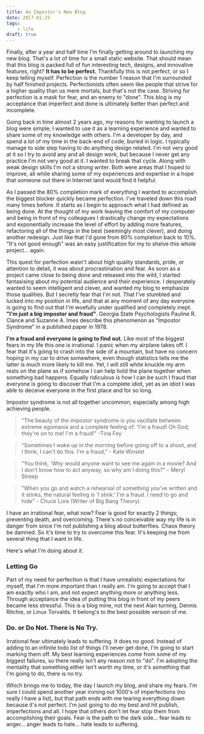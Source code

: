 ```yaml
---
title: An Impostor's New Blog
date: 2017-01-25
tags:
    - life
draft: true    
---
```


Finally, after a year and half time I'm finally getting around to launching my new blog. That's a lot of time for a small static website. That should mean that this blog is packed full of fun interesting tech, designs, and innovative features, right? **It has to be perfect.** Thankfully this is not perfect, or so I keep telling myself. Perfection is the number 1 reason that I'm surrounded by half finished projects. Perfectionists often seem like people that strive for a higher quality than us mere mortals, but that's not the case. Striving for perfection is a mask for fear, and an enemy to "done". This blog is my acceptance that imperfect and done is ultimately better than perfect and incomplete. 
 
Going back in time almost 2 years ago, my reasons for wanting to launch a blog were simple; I wanted to use it as a learning experience and wanted to share some of my knowledge with others. I'm a developer by day, and spend a lot of my time in the back-end of code, buried in logic. I typically manage to side step having to do anything design related. I'm not very good at it so I try to avoid any and all design work, but because I never get any practice I'm not very good at it. I wanted to break that cycle. Along with  weak design skills I'm not a strong writer. Both were areas that I hoped to improve, all while sharing some of my experiences and expertise in a hope that someone out there in Internet land would find it helpful.

As I passed the 80% completion mark of everything I wanted to accomplish the biggest blocker quickly became perfection. I've traveled down this road many times before. It starts as I begin to approach what I had defined as being done. At the thought of my work leaving the comfort of my computer and being in front of my colleagues I drastically change my expectations and exponentially increase the level of effort by adding more features, refactoring all of the things in the best (seemingly most clever), and doing another redesign. Just like that I'd gone from 80% completion back to 10%. "It's not good enough" was an easy justification for my to shelve this whole project... again. 
 
This quest for perfection wasn't about high quality standards, pride, or attention to detail, it was about procrastination and fear. As soon as a project came close to being done and released into the wild, I started fantasising about my potential audience and their experience. I desperately wanted to seem intelligent and clever, and wanted my blog to emphasize those qualities. But I secretly fear that I'm not. That I've stumbled and lucked into my position in life, and that at any moment of any day everyone is going to find out that I'm woefully under qualified and completely inept. **"I'm just a big impostor and fraud"**. Georgia State Psychologists Pauline R. Clance and Suzanne A. Imes describe this phenomenon as "Impostor Syndrome" in a published paper in 1978.

**I'm a fraud and everyone is going to find out.** Like most of the biggest fears in my life this one is irrational. I panic when my airplane takes off. I fear that it's going to crash into the side of a mountain, but have no concern hoping in my car to drive somewhere, even though statistics tells me the latter is much more likely to kill me. Yet, I will still white knuckle my arm rests on the plane as if somehow I can help hold the plane together when something bad happens. Equally ridiculous is how I can be such I fraud that everyone is going to discover that I'm a complete idiot, yet as an idiot I was able to deceive everyone in the first place and for so long.

Impostor syndrome is not all together uncommon, especially among high achieving people. 

> "The beauty of the impostor syndrome is you vacillate between extreme egomania and a complete feeling of: 'I'm a fraud! Oh God, they're on to me! I'm a fraud!" -Tina Fey

> "Sometimes I wake up in the morning before going off to a shoot, and I think, I can't do this. I'm a fraud," - Kate Winslet

> "You think, 'Why would anyone want to see me again in a movie? And I don't know how to act anyway, so why am I doing this?" - Meryl Streep

> "When you go and watch a rehearsal of something you've written and it stinks, the natural feeling is 'I stink.' I'm a fraud. I need to go and hide" - Chuck Lore (Writer of Big Bang Theory)

I have an irrational fear, what now? Fear is good for exactly 2 things; preventing death, and overcoming. There's no conceivable way my life is in danger from since I'm not publishing a blog about butterflies. Chaos theory be damned. So it's time to try to overcome this fear. It's keeping me from several thing that I want in life. 

Here's what I'm doing about it.

### Letting Go

Part of my need for perfection is that I have unrealistic expectations for myself, that I'm more important than I really am. I'm going to accept that I am exactly who I am, and not expect anything more or anything less. Through acceptance the idea of putting this blog in front of my peers became less stressful. This is a blog mine, not the next Alan turning, Dennis Ritchie, or Linux Torvalds. It belong's to the best possible version of me.  

### Do. or Do Not. There is No Try.

Irrational fear ultimately leads to suffering. It does no good. Instead of adding to an infinite todo list of things I'll never get done, I'm going to start marking them off. My best learning experiences come from some of my biggest failures, so there really isn't any reason not to "do". I'm adopting the mentality that something either isn't worth my time, or it's something that I'm going to do, there is no try. 

Which brings me to today, the day I launch my blog, and share my fears. I'm sure I could spend another year ironing out 1000's of imperfections (no really I have a list), but that path ends with me tearing everything down because it's not perfect. I'm just going to do my best and hit publish, imperfections and all. I hope that others don't let fear stop them from accomplishing their goals. Fear is the path to the dark side... fear leads to anger... anger leads to hate... hate leads to suffering.